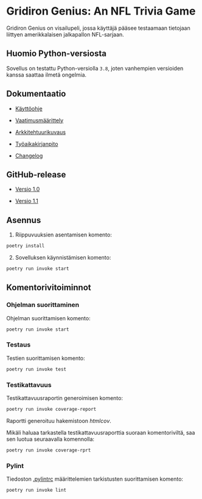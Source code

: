 # Gridiron Genius: An NFL Trivia Game

Gridiron Genius on visailupeli, jossa käyttäjä pääsee testaamaan tietojaan 
liittyen amerikkalaisen jalkapallon NFL-sarjaan.

## Huomio Python-versiosta

Sovellus on testattu Python-versiolla `3.8`, joten vanhempien versioiden kanssa saattaa ilmetä ongelmia.

## Dokumentaatio

- [Käyttöohje](./dokumentaatio/kayttoohje.md)

- [Vaatimusmäärittely](./dokumentaatio/vaatimusmaarittely.md)

- [Arkkitehtuurikuvaus](./dokumentaati/arkkitehtuuri.md)

- [Työaikakirjanpito](./dokumentaatio/tuntikirjanpito.md)

- [Changelog](./dokumentaatio/changelog.md)

## GitHub-release

- [Versio 1.0](https://github.com/danieldenial/ot-harjoitus/releases/tag/viikko5)

- [Versio 1.1](https://github.com/danieldenial/ot-harjoitus/releases/tag/viikko6)

## Asennus

1. Riippuvuuksien asentamisen komento:

```bash
poetry install
```

2. Sovelluksen käynnistämisen komento:
```bash
poetry run invoke start
```

## Komentorivitoiminnot

### Ohjelman suorittaminen

Ohjelman suorittamisen komento:

```bash
poetry run invoke start
```

### Testaus

Testien suorittamisen komento:

```bash
poetry run invoke test
```

### Testikattavuus

Testikattavuusraportin generoimisen komento:

```bash
poetry run invoke coverage-report
```

Raportti generoituu hakemistoon _htmlcov_.

Mikäli haluaa tarkastella testikattavuusraporttia suoraan komentoriviltä, saa sen luotua seuraavalla komennolla:

```bash
poetry run invoke coverage-rprt
```

### Pylint

Tiedoston [.pylintrc](./.pylintrc) määrittelemien tarkistusten suorittamisen komento:

```bash
poetry run invoke lint
```

